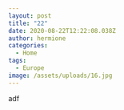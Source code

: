 ```yaml
---
layout: post
title: "22"
date: 2020-08-22T12:22:08.038Z
author: hermione
categories:
  - Home
tags:
  - Europe
image: /assets/uploads/16.jpg
---
```

adf